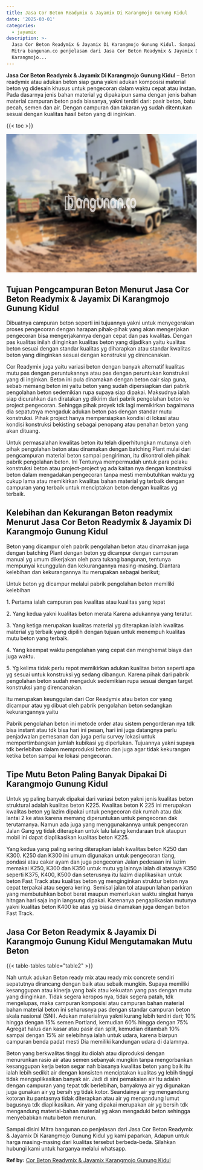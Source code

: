```yaml
---
title: Jasa Cor Beton Readymix & Jayamix Di Karangmojo Gunung Kidul
date: '2025-03-01'
categories:
  - jayamix
description: >-
  Jasa Cor Beton Readymix & Jayamix Di Karangmojo Gunung Kidul. Sampai disini
  Mitra bangunan.co penjelasan dari Jasa Cor Beton Readymix & Jayamix Di
  Karangmojo...
---
```


**Jasa Cor Beton Readymix & Jayamix Di Karangmojo Gunung Kidul** – Beton readymix atau adukan beton siap guna yakni adukan komposisi material beton yg didesain khusus untuk pengecoran dalam waktu cepat atau instan. Pada dasarnya jenis bahan material yg dipakaipun sama dengan jenis bahan material campuran beton pada biasanya, yakni terdiri dari: pasir beton, batu pecah, semen dan air. Dengan campuran dan takaran yg sudah ditentukan sesuai dengan kualitas hasil beton yang di inginkan.

{{< toc >}}

![Jasa Cor Beton Readymix & Jayamix Di Karangmojo Gunung Kidul](/images/jasa-cor-readymix-20.png)

## Tujuan Pengcampuran Beton Menurut Jasa Cor Beton Readymix & Jayamix Di Karangmojo Gunung Kidul

Dibuatnya campuran beton seperti ini tujuannya yakni untuk menyegerakan proses pengecoran dengan harapan pihak-pihak yang akan mengerjakan pengecoran bisa mengerjakannya dengan cepat dan pas kwalitas. Dengan pas kualitas inilah diinginkan kualitas beton yang dijadikan yaitu kualitas beton sesuai dengan standar kualitas yg diharapkan atau standar kwalitas beton yang diinginkan sesuai dengan konstruksi yg direncanakan.

Cor Readymix juga yaitu variasi beton dengan banyak alternatif kualitas mutu pas dengan peruntukannya atau pas dengan peruntukan konstruksi yang di inginkan. Beton ini pula dinamakan dengan beton cair siap guna, sebab memang beton ini yaitu beton yang sudah dipersiapkan dari pabrik pengolahan beton sedemikian rupa supaya siap dipakai. Maksudnya ialah siap dicurahkan dan diratakan yg dikirim dari pabrik pengolahan beton ke project pengecoran. Sehingga pihak proyek tdk lagi memikirkan bagaimana dia sepatutnya mengaduk adukan beton pas dengan standar mutu konstruksi. Pihak project hanya mempersiapkan kondisi di lokasi atau kondisi konstruksi bekisting sebagai penopang atau penahan beton yang akan dituang.

Untuk permasalahan kwalitas beton itu telah diperhitungkan mutunya oleh pihak pengolahan beton atau dinamakan dengan batching Plant mulai dari pengcampuran material beton sampai pengiriman, itu dikontrol oleh pihak pabrik pengolahan beton. Ini Tentunya mempermudah untuk para pelaku konstruksi beton atau project-project yg ada kaitan nya dengan konstruksi beton dalam mengadakan pengecoran tanpa mesti membutuhkan waktu yg cukup lama atau memikirkan kwalitas bahan material yg terbaik dengan campuran yang terbaik untuk menciptakan beton dengan kualitas yg terbaik.

## Kelebihan dan Kekurangan Beton readymix Menurut Jasa Cor Beton Readymix & Jayamix Di Karangmojo Gunung Kidul

Beton yang dicampur oleh pabrik pengolahan beton atau dinamakan juga dengan batching Plant dengan beton yg dicampur dengan campuran manual yg umum dikerjakan oleh para tukang bangunan, tentunya mempunyai keunggulan dan kekurangannya masing-masing. Diantara kelebihan dan kekurangannya Itu merupakan sebagai berikut;

Untuk beton yg dicampur melalui pabrik pengolahan beton memiliki kelebihan

1\. Pertama ialah campuran pas kwalitas atau kualitas yang tepat

2\. Yang kedua yakni kualitas beton merata Karena adukannya yang teratur.

3\. Yang ketiga merupakan kualitas material yg diterapkan ialah kwalitas material yg terbaik yang dipilih dengan tujuan untuk menempuh kualitas mutu beton yang terbaik.

4\. Yang keempat waktu pengolahan yang cepat dan menghemat biaya dan juga waktu.

5\. Yg kelima tidak perlu repot memikirkan adukan kualitas beton seperti apa yg sesuai untuk konstruksi yg sedang dibangun. Karena pihak dari pabrik pengolahan beton sudah mengaduk sedemikian rupa sesuai dengan target konstruksi yang direncanakan.

Itu merupakan keunggulan dari Cor Readymix atau beton cor yang dicampur atau yg dibuat oleh pabrik pengolahan beton sedangkan kekurangannya yaitu

Pabrik pengolahan beton ini metode order atau sistem pengorderan nya tdk bisa instant atau tdk bisa hari ini pesan, hari ini juga datangnya perlu penjadwalan pemesanan dan juga perlu survey lokasi untuk mempertimbangkan jumlah kubikasi yg diperlukan. Tujuannya yakni supaya tdk berlebihan dalam memproduksi beton dan juga agar tidak kekurangan ketika beton sampai ke lokasi pengecoran.

## Tipe Mutu Beton Paling Banyak Dipakai Di Karangmojo Gunung Kidul

Untuk yg paling banyak dipakai dari variasi beton yakni jenis kualitas beton struktural adalah kualitas beton K225. Kwalitas beton K 225 ini merupakan kwalitas beton yg lazim dipakai untuk pengecoran dak rumah atau dak lantai 2 ke atas karena memang diperuntukan untuk pengecoran dak terutamanya. Namun ada juga yang menggunakannya untuk pengecoran Jalan Gang yg tidak diterapkan untuk lalu lalang kendaraan truk ataupun mobil ini dapat diaplikasikan kualitas beton K225.

Yang kedua yang paling sering diterapkan ialah kwalitas beton K250 dan K300. K250 dan K300 ini umum digunakan untuk pengecoran tiang, pondasi atau cakar ayam dan juga pengecoran Jalan pedesaan ini lazim memakai K250, K300 dan K350 untuk mutu yg lainnya ialah di atasnya K350 seperti K375, K400, K500 dan seterusnya itu lazim diaplikasikan untuk beton Fast Track atau kualitas beton yg menginginkan struktur beton nya cepat terpakai atau segera kering. Semisal jalan tol ataupun lahan parkiran yang membutuhkan bobot berat maupun memerlukan waktu singkat hanya hitngan hari saja ingin langsung dipakai. Karenanya pengaplikasian mutunya yakni kualitas beton K400 ke atas yg biasa dinamakan juga dengan beton Fast Track.

## Jasa Cor Beton Readymix & Jayamix Di Karangmojo Gunung Kidul Mengutamakan Mutu Beton

{{< table-tables table="table2" >}}

Nah untuk adukan Beton ready mix atau ready mix concrete sendiri sepatutnya dirancang dengan baik atau sebaik mungkin. Supaya memiliki kesanggupan atau kinerja yang baik atau kekuatan yang pas dengan mutu yang diinginkan. Tidak segera keropos nya, tidak segera patah, tdk mengelupas, maka campuran komposisi atau campuran bahan material bahan material beton ini seharusnya pas dengan standar campuran beton skala nasional (SNI). Adukan materialnya yakni kurang lebih terdiri dari; 10% hingga dengan 15% semen Portland, kemudian 60% hingga dengan 75% Agregat halus dan kasar atau pasir dan split, kemudian ditambah 10% sampai dengan 15% air selebihnya ialah untuk udara, karena biarpun campuran benda padat mesti Dia memiliki kandungan udara di dalamnya.

Beton yang berkwalitas tinggi itu diolah atau diproduksi dengan menurunkan rasio air atau semen sebanyak mungkin tanpa mengorbankan kesanggupan kerja beton segar nah biasanya kwalitas beton yang baik itu ialah lebih sedikit air dengan konsisten menciptakan kualitas yg lebih tinggi tidak mengaplikasikan banyak air. Jadi di sini pemakaian air Itu adalah dengan campuran yang tepat tdk berlebihan, banyaknya air yg digunakan juga gunakan air yg bersih yg tidak kotor. Seandainya air yg mengandung kotoran itu pantasnya tidak diterapkan atau air yg mengandung lumut bagusnya tdk diaplikasikan. Air yang dipakai merupakan air yg bersih tdk mengandung material-bahan material yg akan mengaduki beton sehingga menyebabkan mutu beton menurun.

Sampai disini Mitra bangunan.co penjelasan dari Jasa Cor Beton Readymix & Jayamix Di Karangmojo Gunung Kidul yg kami paparkan, Adapun untuk harga masing-masing dari kualitas tersebut berbeda-beda. Silahkan hubungi kami untuk harganya melalui whatsapp.

**Ref by:** [Cor Beton Readymix & Jayamix Karangmojo Gunung Kidul](https://id.wikipedia.org/wiki/Cor)
